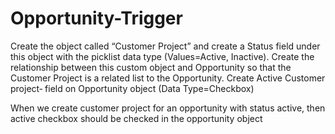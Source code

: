 # Opportunity-Trigger

Create the object called “Customer Project” and create a Status field under this object with the picklist data type (Values=Active, Inactive). Create the relationship between this custom object and Opportunity so that the Customer Project is a related list to the Opportunity. Create  Active Customer project‑ field on Opportunity object (Data Type=Checkbox)

When we create customer project for an opportunity with status active, then active checkbox should be checked in the opportunity object
